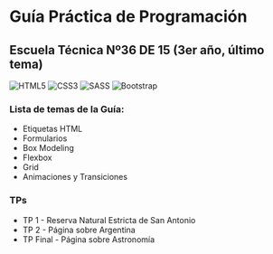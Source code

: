 # Guía Práctica de Programación
## Escuela Técnica Nº36 DE 15 (3er año, último tema)

![HTML5](https://img.shields.io/badge/html5-%23E34F26.svg?style=for-the-badge&logo=html5&logoColor=white)
![CSS3](https://img.shields.io/badge/css3-%231572B6.svg?style=for-the-badge&logo=css3&logoColor=white)
![SASS](https://img.shields.io/badge/SASS-hotpink.svg?style=for-the-badge&logo=SASS&logoColor=white)
![Bootstrap](https://img.shields.io/badge/bootstrap-%238511FA.svg?style=for-the-badge&logo=bootstrap&logoColor=white)

### Lista de temas de la Guía:
- Etiquetas HTML
- Formularios
- Box Modeling
- Flexbox
- Grid
- Animaciones y Transiciones
  
### TPs
- TP 1 - Reserva Natural Estricta de San Antonio
- TP 2 - Página sobre Argentina
- TP Final - Página sobre Astronomía
